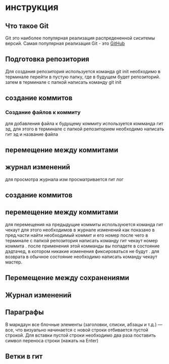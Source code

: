 # инструкция 


## Что такое Git 


Git это наиболее популярная реализация распредененной сиситемы версий. Самая популярная реализация Git - 
это [GitHub](https://github.com/)

## Подготовка репозитория 
Для создания репозитория используется команда git init необходимо в терминале перейти в пустую папку, где в будущем будет репозиторий. затем в терминале с папкой написать команду git init  

## создание коммитов 
### Создание файлов к коммиту 
для добавления файла к будущему коммиту используется комманда гит эд, для этого в терминале с папкой репозиторием необходимо написать гит эд и название файла 

## перемещение между коммитами 

## журнал изменений
для просмотра журнала изм просматривается гит лог

## создание коммитов


## перемещение между коммитами
для перемещения на предыдущие коммиты используюется команда гит чекаут для этого необходимов в журнале изменений как показано в пред.части найти необходимый коммит и его номер после чего в терминале с папкой репозитория написать команду гит чекаут номер коммита . после применения этой комманды вы попадете в состояние дэдтачед, в котором никакие изменения фиксироваться не будут . для возврата в обычное состояние необходимо написать команду чекаут мастер. 

 

## Перемещение между сохранениями 

## Журнал изменений 

## Параграфы 

В маркдаун все блочные элементы (заголовки, списки, абзацы и т.д.) — все, что визуально начинается с новой строки отбивается пустой строкой. Для вставки пустой строки необходимо два раза поставить символ переноса строки (нажать на Enter)

## Ветки в гит 